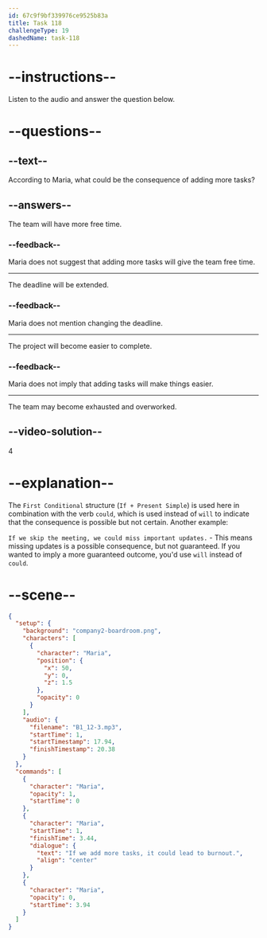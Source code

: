 ```yaml
---
id: 67c9f9bf339976ce9525b83a
title: Task 118
challengeType: 19
dashedName: task-118
---
```


<!-- (Audio) Maria: If we add more tasks, it could lead to burnout. -->

# --instructions--

Listen to the audio and answer the question below.  

# --questions--

## --text--

According to Maria, what could be the consequence of adding more tasks?

## --answers--

The team will have more free time.

### --feedback--

Maria does not suggest that adding more tasks will give the team free time.

---

The deadline will be extended.

### --feedback--

Maria does not mention changing the deadline.

---

The project will become easier to complete.

### --feedback--

Maria does not imply that adding tasks will make things easier.

---

The team may become exhausted and overworked.

## --video-solution--

4  

# --explanation--

The `First Conditional` structure (`If + Present Simple`) is used here in combination with the verb `could`, which is used instead of `will` to indicate that the consequence is possible but not certain. Another example:

`If we skip the meeting, we could miss important updates.` - This means missing updates is a possible consequence, but not guaranteed. If you wanted to imply a more guaranteed outcome, you'd use `will` instead of `could`.

# --scene--

```json
{
  "setup": {
    "background": "company2-boardroom.png",
    "characters": [
      {
        "character": "Maria",
        "position": {
          "x": 50,
          "y": 0,
          "z": 1.5
        },
        "opacity": 0
      }
    ],
    "audio": {
      "filename": "B1_12-3.mp3",
      "startTime": 1,
      "startTimestamp": 17.94,
      "finishTimestamp": 20.38
    }
  },
  "commands": [
    {
      "character": "Maria",
      "opacity": 1,
      "startTime": 0
    },
    {
      "character": "Maria",
      "startTime": 1,
      "finishTime": 3.44,
      "dialogue": {
        "text": "If we add more tasks, it could lead to burnout.",
        "align": "center"
      }
    },
    {
      "character": "Maria",
      "opacity": 0,
      "startTime": 3.94
    }
  ]
}
```

